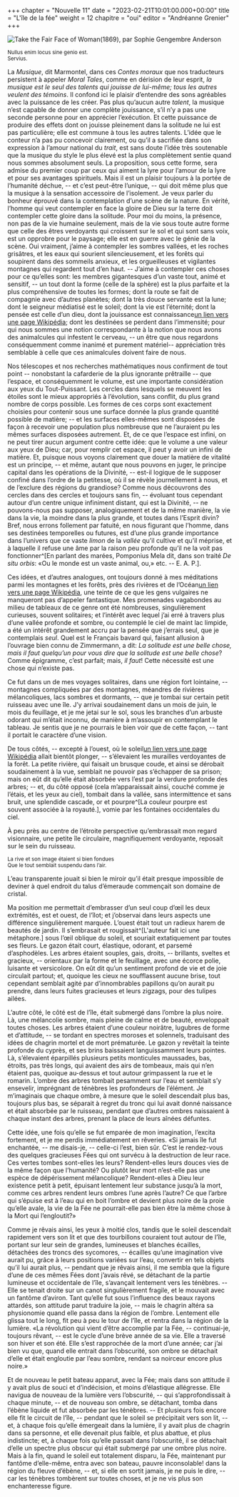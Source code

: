 +++
chapter = "Nouvelle 11"
date = "2023-02-21T10:01:00.000+00:00"
title = "L'île de la fée"
weight = 12
chapitre = "oui"
editor = "Andréanne Grenier"
+++

![*Take the Fair Face of Woman*(1869), par Sophie Gengembre Anderson](https://upload.wikimedia.org/wikipedia/commons/5/52/SophieAndersonTakethefairfaceofWoman.jpg)


<sub>Nullus enim locus sine genio est.                                                                                                                           
	Servius.</sup>


La *Musique*, dit Marmontel, dans ces *Contes moraux* que nos traducteurs persistent à appeler *Moral Tales*, comme en dérision de leur esprit, *la musique est le seul des talents qui jouisse de lui-même; tous les autres veulent des témoins*. Il confond ici le plaisir d’entendre des sons agréables avec la puissance de les créer. Pas plus qu’aucun autre *talent*, la musique n’est capable de donner une complète jouissance, s’il n’y a pas une seconde personne pour en apprécier l’exécution. Et cette puissance de produire des effets dont on jouisse pleinement dans la solitude ne lui est pas particulière; elle est commune à tous les autres talents. L’idée que le conteur n’a pas pu concevoir clairement, ou qu’il a sacrifiée dans son expression à l’amour national du *trait*, est sans doute l’idée très soutenable que la musique du style le plus élevé est la plus complètement sentie quand nous sommes absolument seuls. La proposition, sous cette forme, sera admise du premier coup par ceux qui aiment la lyre pour l’amour de la lyre et pour ses avantages spirituels. Mais il est un plaisir toujours à la portée de l’humanité déchue, -- et c’est peut-être l’unique, -- qui doit même plus que la musique à la sensation accessoire de l’isolement. Je veux parler du bonheur éprouvé dans la contemplation d’une scène de la nature. En vérité, l’homme qui veut contempler en face la gloire de Dieu sur la terre doit contempler cette gloire dans la solitude. Pour moi du moins, la présence, non pas de la vie humaine seulement, mais de la vie sous toute autre forme que celle des êtres verdoyants qui croissent sur le sol et qui sont sans voix, est un opprobre pour le paysage; elle est en guerre avec le génie de la scène. Oui vraiment, j’aime à contempler les sombres vallées, et les roches grisâtres, et les eaux qui sourient silencieusement, et les forêts qui soupirent dans des sommeils anxieux, et les orgueilleuses et vigilantes montagnes qui regardent tout d’en haut. -- J’aime à contempler ces choses pour ce qu’elles sont: les membres gigantesques d’un vaste tout, animé et sensitif, -- un tout dont la forme (celle de la sphère) est la plus parfaite et la plus compréhensive de toutes les formes; dont la route se fait de compagnie avec d’autres planètes; dont la très douce servante est la lune; dont le seigneur médiatisé est le soleil; dont la vie est l’éternité; dont la pensée est celle d’un dieu, dont la jouissance est connaissance[un lien vers une page Wikipédia](https://fr.wikipedia.org/wiki/Connaissance#); dont les destinées se perdent dans l’immensité; pour qui nous sommes une notion correspondante à la notion que nous avons des animalcules qui infestent le cerveau, -- un être que nous regardons conséquemment comme inanimé et purement matériel-- appréciation très semblable à celle que ces animalcules doivent faire de nous.

Nos télescopes et nos recherches mathématiques nous confirment de tout point -- nonobstant la cafarderie de la plus ignorante prêtraille -- que l’espace, et conséquemment le volume, est une importante considération aux yeux du Tout-Puissant. Les cercles dans lesquels se meuvent les étoiles sont le mieux appropriés à l’évolution, sans conflit, du plus grand nombre de corps possible. Les formes de ces corps sont exactement choisies pour contenir sous une surface donnée la plus grande quantité possible de matière; -- et les surfaces elles-mêmes sont disposées de façon à recevoir une population plus nombreuse que ne l’auraient pu les mêmes surfaces disposées autrement. Et, de ce que l’espace est infini, on ne peut tirer aucun argument contre cette idée: que le volume a une valeur aux yeux de Dieu; car, pour remplir cet espace, il peut y avoir un infini de matière. Et, puisque nous voyons clairement que douer la matière de vitalité est un principe, -- et même, autant que nous pouvons en juger, le principe capital dans les opérations de la Divinité, -- est-il logique de le supposer confiné dans l’ordre de la petitesse, où il se révèle journellement à nous, et de l’exclure des régions du grandiose? Comme nous découvrons des cercles dans des cercles et toujours sans fin, -- évoluant tous cependant autour d’un centre unique infiniment distant, qui est la Divinité, -- ne pouvons-nous pas supposer, analogiquement et de la même manière, la vie dans la vie, la moindre dans la plus grande, et toutes dans l’Esprit divin? Bref, nous errons follement par fatuité, en nous figurant que l’homme, dans ses destinées temporelles ou futures, est d’une plus grande importance dans l’univers que ce vaste *limon* de la *vallée* qu’il cultive et qu’il méprise, et à laquelle il refuse une âme par la raison peu profonde qu’il ne la voit pas fonctionner^[En parlant des marées, Pomponius Mela dit, dans son traité *De situ orbis*: «Ou le monde est un vaste animal, ou,» etc. -- E. A. P.].

Ces idées, et d’autres analogues, ont toujours donné à mes méditations parmi les montagnes et les forêts, près des rivières et de l’Océan[un lien vers une page Wikipédia](https://fr.wikipedia.org/wiki/Oc%C3%A9an), une teinte de ce que les gens vulgaires ne manqueront pas d’appeler fantastique. Mes promenades vagabondes au milieu de tableaux de ce genre ont été nombreuses, singulièrement curieuses, souvent solitaires; et l’intérêt avec lequel j’ai erré à travers plus d’une vallée profonde et sombre, ou contemplé le ciel de maint lac limpide, a été un intérêt grandement accru par la pensée que j’errais seul, que je contemplais *seul*. Quel est le Français bavard qui, faisant allusion à l’ouvrage bien connu de Zimmermann, a dit: *La solitude est une belle chose, mais il faut quelqu’un pour vous dire que la solitude est une belle chose*? Comme épigramme, c’est parfait; mais, *il faut*! Cette nécessité est une chose qui n’existe pas.

Ce fut dans un de mes voyages solitaires, dans une région fort lointaine, -- montagnes compliquées par des montagnes, méandres de rivières mélancoliques, lacs sombres et dormants, -- que je tombai sur certain petit ruisseau avec une île. J’y arrivai soudainement dans un mois de juin, le mois du feuillage, et je me jetai sur le sol, sous les branches d’un arbuste odorant qui m’était inconnu, de manière à m’assoupir en contemplant le tableau. Je sentis que je ne pourrais le bien voir que de cette façon, -- tant il portait le caractère d’une vision.

De tous côtés, -- excepté à l’ouest, où le soleil[un lien vers une page Wikipédia](https://fr.wikipedia.org/wiki/Soleil) allait bientôt plonger, -- s’élevaient les murailles verdoyantes de la forêt. La petite rivière, qui faisait un brusque coude, et ainsi se dérobait soudainement à la vue, semblait ne pouvoir pas s’échapper de sa prison; mais on eût dit qu’elle était absorbée vers l’est par la verdure profonde des arbres; -- et, du côté opposé (cela m’apparaissait ainsi, couché comme je l’étais, et les yeux au ciel), tombait dans la vallée, sans intermittence et sans bruit, une splendide cascade, or et pourpre^[La couleur pourpre est souvent associée à la royauté.], vomie par les fontaines occidentales du ciel.

À peu près au centre de l’étroite perspective qu’embrassait mon regard visionnaire, une petite île circulaire, magnifiquement verdoyante, reposait sur le sein du ruisseau.


<sup>La rive et son image étaient si bien fondues                                                                    
Que le tout semblait suspendu dans l’air.</sup>


L’eau transparente jouait si bien le miroir qu’il était presque impossible de deviner à quel endroit du talus d’émeraude commençait son domaine de cristal.

Ma position me permettait d’embrasser d’un seul coup d’œil les deux extrémités, est et ouest, de l’îlot; et j’observai dans leurs aspects une différence singulièrement marquée. L’ouest était tout un radieux harem de beautés de jardin. Il s’embrasait et rougissait^[L'auteur fait ici une métaphore.] sous l’œil oblique du soleil, et souriait extatiquement par toutes ses fleurs. Le gazon était court, élastique, odorant, et parsemé d’asphodèles. Les arbres étaient souples, gais, droits, -- brillants, sveltes et gracieux, -- orientaux par la forme et le feuillage, avec une écorce polie, luisante et versicolore. On eût dit qu’un sentiment profond de vie et de joie circulait partout; et, quoique les cieux ne soufflassent aucune brise, tout cependant semblait agité par d’innombrables papillons qu’on aurait pu prendre, dans leurs fuites gracieuses et leurs zigzags, pour des tulipes ailées.

L’autre côté, le côté est de l’île, était submergé dans l’ombre la plus noire. Là, une mélancolie sombre, mais pleine de calme et de beauté, enveloppait toutes choses. Les arbres étaient d’une couleur noirâtre, lugubres de forme et d’attitude, -- se tordant en spectres moroses et solennels, traduisant des idées de chagrin mortel et de mort prématurée. Le gazon y revêtait la teinte profonde du cyprès, et ses brins baissaient languissamment leurs pointes. Là, s’élevaient éparpillés plusieurs petits monticules maussades, bas, étroits, pas très longs, qui avaient des airs de tombeaux, mais qui n’en étaient pas, quoique au-dessus et tout autour grimpassent la rue et le romarin. L’ombre des arbres tombait pesamment sur l’eau et semblait s’y ensevelir, imprégnant de ténèbres les profondeurs de l’élément. Je m’imaginais que chaque ombre, à mesure que le soleil descendait plus bas, toujours plus bas, se séparait à regret du tronc qui lui avait donné naissance et était absorbée par le ruisseau, pendant que d’autres ombres naissaient à chaque instant des arbres, prenant la place de leurs aînées défuntes.

Cette idée, une fois qu’elle se fut emparée de mon imagination, l’excita fortement, et je me perdis immédiatement en rêveries. «Si jamais île fut enchantée, -- me disais-je, -- celle-ci l’est, bien sûr. C’est le rendez-vous des quelques gracieuses Fées qui ont survécu à la destruction de leur race. Ces vertes tombes sont-elles les leurs? Rendent-elles leurs douces vies de la même façon que l’humanité? Ou plutôt leur mort n’est-elle pas une espèce de dépérissement mélancolique? Rendent-elles à Dieu leur existence petit à petit, épuisant lentement leur substance jusqu’à la mort, comme ces arbres rendent leurs ombres l’une après l’autre? Ce que l’arbre qui s’épuise est à l’eau qui en boit l’ombre et devient plus noire de la proie qu’elle avale, la vie de la Fée ne pourrait-elle pas bien être la même chose à la Mort qui l’engloutit?»

Comme je rêvais ainsi, les yeux à moitié clos, tandis que le soleil descendait rapidement vers son lit et que des tourbillons couraient tout autour de l’île, portant sur leur sein de grandes, lumineuses et blanches écailles, détachées des troncs des sycomores, -- écailles qu’une imagination vive aurait pu, grâce à leurs positions variées sur l’eau, convertir en tels objets qu’il lui aurait plus, -- pendant que je rêvais ainsi, il me sembla que la figure d’une de ces mêmes Fées dont j’avais rêvé, se détachant de la partie lumineuse et occidentale de l’île, s’avançait lentement vers les ténèbres. -- Elle se tenait droite sur un canot singulièrement fragile, et le mouvait avec un fantôme d’aviron. Tant qu’elle fut sous l’influence des beaux rayons attardés, son attitude parut traduire la joie, 
-- mais le chagrin altéra sa physionomie quand elle passa dans la région de l’ombre. Lentement elle glissa tout le long, fit peu à peu le tour de l’île, et rentra dans la région de la lumière. «La révolution qui vient d’être accomplie par la Fée, -- continuai-je, toujours rêvant, -- est le cycle d’une brève année de sa vie. Elle a traversé son hiver et son été. Elle s’est rapprochée de la mort d’une année; car j’ai bien vu que, quand elle entrait dans l’obscurité, son ombre se détachait d’elle et était engloutie par l’eau sombre, rendant sa noirceur encore plus noire.»

Et de nouveau le petit bateau apparut, avec la Fée; mais dans son attitude il y avait plus de souci et d’indécision, et moins d’élastique allégresse. Elle navigua de nouveau de la lumière vers l’obscurité, -- qui s’approfondissait à chaque minute, -- et de nouveau son ombre, se détachant, tomba dans l’ébène liquide et fut absorbée par les ténèbres. -- Et plusieurs fois encore elle fit le circuit de l’île, -- pendant que le soleil se précipitait vers son lit, -- et, à chaque fois qu’elle émergeait dans la lumière, il y avait plus de chagrin dans sa personne, et elle devenait plus faible, et plus abattue, et plus indistincte; et, à chaque fois qu’elle passait dans l’obscurité, il se détachait d’elle un spectre plus obscur qui était submergé par une ombre plus noire. Mais à la fin, quand le soleil eut totalement disparu, la Fée, maintenant pur fantôme d’elle-même, entra avec son bateau, pauvre inconsolable! dans la région du fleuve d’ébène, -- et, si elle en sortit jamais, je ne puis le dire, -- car les ténèbres tombèrent sur toutes choses, et je ne vis plus son enchanteresse figure.


